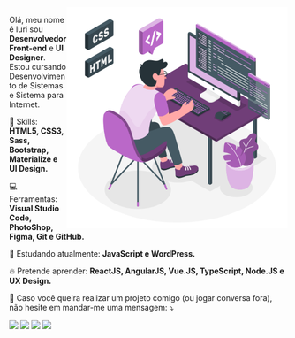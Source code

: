 <img src="image.png" min-width="400px" max-width="400px" width="400px" align="right" alt="iuricode - image">

<p align="left">
  Olá, meu nome é Iuri sou <strong>Desenvolvedor Front-end</strong> e <strong>UI Designer</strong>.<br>
  Estou cursando Desenvolvimento de Sistemas e Sistema para Internet.
</p>

<p align="left">
  🚀 Skills: <strong>HTML5, CSS3, Sass, Bootstrap, Materialize e UI Design.</strong>
</p>

<p align="left">
  💻 Ferramentas: <strong>Visual Studio Code, PhotoShop, Figma, Git e GitHub.</strong>
</p>

<p align="left">
  🌈 Estudando atualmente: <strong>JavaScript e WordPress.</strong>
</p>

<p align="left">
  🔥 Pretende aprender: <strong>ReactJS, AngularJS, Vue.JS, TypeScript, Node.JS e UX Design.</strong>
</p>

<p align="left">
💌 Caso você queira realizar um projeto comigo (ou jogar conversa fora), não hesite
em mandar-me uma mensagem: ⤵️
</p>

<p align="left">
<a href="mailto:iuricodebrasil@gmail.com" alt="Gmail">
<img src="https://img.shields.io/badge/-Gmail-e34c41?style=flat-square&labelColor=e34c41&logo=gmail&logoColor=white&link=iuricodebrasil@gmail.com" /></a>
  
<a href="https://www.linkedin.com/in/iuricode" alt="Linkedin">
<img src="https://img.shields.io/badge/-Linkedin-blue?style=flat-square&logo=Linkedin&logoColor=white&link=https://www.linkedin.com/in/iuricode" /></a>
  
<a href="https://api.whatsapp.com/send?phone=5514991653238&text=Olá%20Iuri,%20tudo%20bem?" alt="WhatsApp">
<img src="https://img.shields.io/badge/-WhatsApp-3CB371?style=flat-square&labelColor=3CB371&logo=whatsapp&logoColor=white&link=https://api.whatsapp.com/send?phone=5514991653238&text=Olá%20Iuri,%20tudo%20bem?"/></a>

<a href="https://www.facebook.com/iuricode/" alt="Facebook">
<img src="https://img.shields.io/badge/-Facebook-4169E1?style=flat-square&labelColor=4169E1&logo=facebook&logoColor=white&link=https://www.facebook.com/iuricode/"/></a>
</p>
 
 

